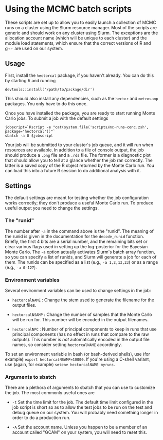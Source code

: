 # Using the MCMC batch scripts

These scripts are set up to allow you to easily launch a collection of
MCMC runs on a cluster using the Slurm resource manager.  Most of the
scripts are generic and should work on any cluster using Slurm.  The
exceptions are the allocation account name (which will be unique to
each cluster) and the module load statements, which ensure that the
correct versions of R and g++ are used on our system.

## Usage

First, install the `hectorcal` package, if you haven't already.  You
can do this by starting R and running
```
devtools::install('/path/to/package/dir')
```
This should also install any dependencies, such as the `hector`
and `metrosamp` packages.  You only have to do this once.

Once you have installed the package, you are ready to start running
Monte Carlo jobs.  To submit a job with the default settings

```
jobscript=`Rscript -e "cat(system.file('scripts/mc-runs-conc.zsh', package='hectorcal'))"`
sbatch -a 0 $jobscript
```

Your job will be submitted to your cluster's job queue, and it will
run when resources are available.  In addition to a file of console
output, the job should produce a `.png` file and a `.rds` file.  The
former is a diagnostic plot that should allow you to tell at a glance
whether the job ran correctly.  The latter is a saved copy of the R
object returned by the Monte Carlo run.  You can load this into a
future R session to do additional analysis with it.

## Settings

The default settings are meant for testing whether the job
configuration works correctly; they don't produce a useful Monte Carlo
run.  To produce useful output you need to change the settings.

### The "runid"

The number after `-a` in the command above is the "runid".  The
meaning of the runid is given in the documentation for the
`decode_runid` function.  Briefly, the first 4 bits are a serial
number, and the remaining bits set or clear various flags used in
setting up the log-posterior for the Bayesian Monte Carlo.  The `-a`
option actually activates Slurm's batch array function, so you can
specify a list of runids, and Slurm will generate a job for each of
them.  The runids can be specified as a list (e.g., `-a 1,2,13,23`) or
as a range (e.g., `-a 0-127`).

### Environment variables

Several environment variables can be used to change settings in the
job:

* `hectorcalNAME` : Change the stem used to generate the filename for
  the output files.
  
* `hectorcalNSAMP` : Change the number of samples that the Monte Carlo
  will be run for.  This number will be encoded in the output
  filenames.

* `hectorcalNPC` : Number of principal components to keep in runs that
  use principal components (has no effect in runs that compare to the
  raw outputs).  This number is _not_ automatically encoded in the
  output file names, so consider setting `hectorcalNAME` accordingly.
  
To set an environment variable in bash (or bash-derived shells), use
(for example) `export hectorcalNSAMP=10000`.  If you're using a
C-shell variant, use (again, for example) `setenv hectorcalNAME myruns`.

### Arguments to sbatch

There are a plethora of arguments to sbatch that you can use to
customize the job.  The most commonly useful ones are

* `-t` Set the time limit for the job.  The default time limit
  configured in the job script is short so as to allow the test jobs
  to be run on the test and debug queue on our system.  You will
  probably need something longer in order to do a production run.
  
* `-A` Set the account name.  Unless you happen to be a member of an
  account called "GCAM" on your system, you will need to reset this.
  
